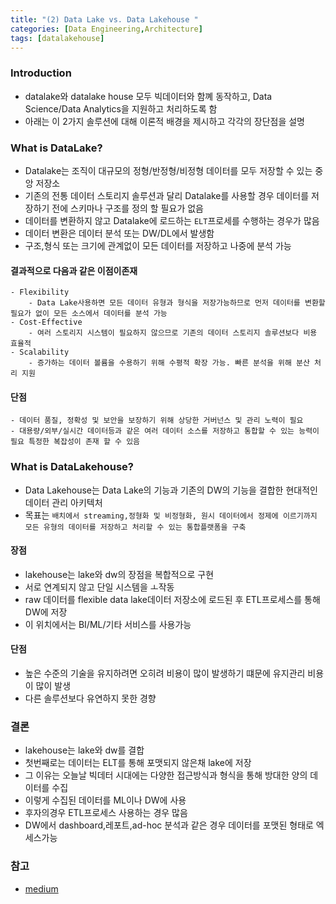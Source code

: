 ```yaml
---
title: "(2) Data Lake vs. Data Lakehouse "
categories: [Data Engineering,Architecture]
tags: [datalakehouse]
---
```



### Introduction
- datalake와 datalake house 모두 빅데이터와 함꼐 동작하고, Data Science/Data Analytics을 지원하고 처리하도록 함
- 아래는 이 2가지 솔루션에 대해 이론적 배경을 제시하고 각각의 장단점을 설명

### What is DataLake?
- Datalake는 조직이 대규모의 정형/반정형/비정형 데이터를 모두 저장할 수 있는 중앙 저장소
- 기존의 전통 데이터 스토리지 솔루션과 달리 Datalake를 사용할 경우 데이터를 저장하기 전에 스키마나 구조를 정의 할 필요가 없음
- 데이터를 변환하지 않고 Datalake에 로드하는 `ELT`프로세를 수행하는 경우가 많음
- 데이터 변환은 데이터 분석 또는 DW/DL에서 발생함
- 구조,형식 또는 크기에 관계없이 모든 데이터를 저장하고 나중에 분석 가능
#### 결과적으로 다음과 같은 이점이존재
    - Flexibility
        - Data Lake사용하면 모든 데이터 유형과 형식을 저장가능하므로 먼저 데이터를 변환할 필요가 없이 모든 소스에서 데이터를 분석 가능
    - Cost-Effective
        - 여러 스토리지 시스템이 필요하지 않으므로 기존의 데이터 스토리지 솔루션보다 비용 효율적
    - Scalability
        - 증가하는 데이터 볼륨을 수용하기 위해 수평적 확장 가능. 빠른 분석을 위해 분산 처리 지원
#### 단점
    - 데이터 품질, 정확성 및 보안을 보장하기 위해 상당한 거버넌스 및 관리 노력이 필요
    - 대용량/외부/실시간 데이터등과 같은 여러 데이터 소스를 저장하고 통합할 수 있는 능력이 필요 특정한 복잡성이 존재 할 수 있음

### What is DataLakehouse?
- Data Lakehouse는 Data Lake의 기능과 기존의 DW의 기능을 결합한 현대적인 데이터 관리 아키텍처
- 목표는 `배치에서 streaming,정형화 및 비정형화, 원시 데이터에서 정제에 이르기까지 모든 유형의 데이터를 저장하고 처리할 수 있는 통합플랫폼을 구축`
#### 장점
- lakehouse는 lake와 dw의 장점을 복합적으로 구현
- 서로 연계되지 않고 단일 시스템을 ㅗ작동
- raw 데이터를 flexible data lake데이터 저장소에 로드된 후 ETL프로세스를 통해 DW에 저장
- 이 위치에서는 BI/ML/기타 서비스를 사용가능
#### 단점
- 높은 수준의 기술을 유지하려면 오히려 비용이 많이 발생하기 떄문에 유지관리 비용이 많이 발생
- 다른 솔루션보다 유연하지 못한 경향

### 결론
- lakehouse는 lake와 dw를 결합
- 첫번째로는 데이터는 ELT를 통해 포맷되지 않은채 lake에 저장
- 그 이유는 오늘날 빅데터 시대에는 다양한 접근방식과 형식을 통해 방대한 양의 데이터를 수집 
- 이렇게 수집된 데이터를 ML이나 DW에 사용
- 후자의경우 ETL프로세스 사용하는 경우 많음
- DW에서 dashboard,레포트,ad-hoc 분석과 같은 경우 데이터를 포맷된 형태로 엑세스가능



### 참고

- [medium](https://vocal.media/01/data-lake-vs-data-lakehouse?source=post_page-----45ba65a8399--------------------------------)

 